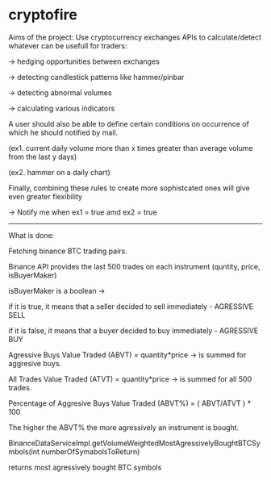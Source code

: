 # cryptofire

Aims of the project:
  Use cryptocurrency exchanges APIs to calculate/detect whatever can be usefull for traders:

  -> hedging opportunities between exchanges
  
  -> detecting candlestick patterns like hammer/pinbar
  
  -> detecting abnormal volumes
  
  -> calculating various indicators
  
 
 A user should also be able to define certain conditions on occurrence of which he should notified by mail.
 
 (ex1. current daily volume more than x times greater than average volume from the last y days)
 
 (ex2. hammer on a daily chart)
 
 
 Finally, combining these rules to create more sophistcated ones will give even greater flexibility
 
 -> Notify me when ex1 = true amd ex2 = true
 
 ----------------------------------------------------------------------------------------------------------
 What is done:
 
 Fetching binance BTC trading pairs.
 
 Binance API provides the last 500 trades on each instrument (quntity, price, isBuyerMaker)
 
 
 isBuyerMaker is a boolean -> 
 
 if it is true, it means that a seller decided to sell immediately - AGRESSIVE SELL
 
 if it is false, it means that a buyer decided to buy immediately - AGRESSIVE BUY
 
 
 Agressive Buys Value Traded (ABVT) = quantity*price    ->   is summed for aggresive buys.
 
 All Trades Value Traded (ATVT) = quantity*price        ->   is summed for all 500 trades.


Percentage of Aggresive Buys Value Traded (ABVT%) = ( ABVT/ATVT ) * 100

The higher the ABVT% the more agressively an instrument is bought.


BinanceDataServiceImpl.getVolumeWeightedMostAgressivelyBoughtBTCSymbols(int numberOfSymabolsToReturn)

   returns most agressively bought BTC symbols
